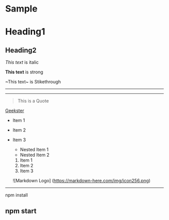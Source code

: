 
# Sample

<!--Heading-->

# Heading1
## Heading2


<!--Italic-->
*This text* is italic
<!--strong-->
**This text** is strong
<!--Stikethrough-->
~This text~ is Stikethrough
<!--Horizontal rule-->
---
___
<!--Block Quote-->
> This is a Quote

<!--link-->
[Geekster](https://www.geekster.in)
<!--ul-->
* Item 1
* Item 2
* Item 3
  * Nested Item 1
  * Nested Item 2

  <!--ol-->
  1. Item 1
  1. Item 2
  1. Item 3

  <!--Image-->
  ![Markdown Logo]
  (https://markdown-here.com/img/icon256.png)

  <!--code Block-->
---

   npm install

   npm start
   ---
